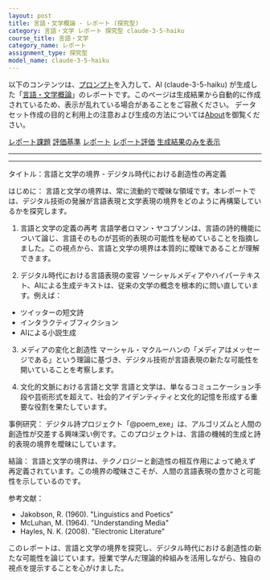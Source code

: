 ```yaml
---
layout: post
title: 言語・文学概論 - レポート (探究型)
category: 言語・文学 レポート 探究型 claude-3-5-haiku
course_title: 言語・文学
category_name: レポート
assignment_type: 探究型
model_name: claude-3-5-haiku
---
```


以下のコンテンツは、[プロンプト](https://github.com/takedatoshiyuki/synthetic_assignments/tree/main/generated/言語・文学/claude-3-5-haiku/prompt_レポート-探究型.md)を入力して、AI (claude-3-5-haiku) が生成した「[言語・文学概論](/contents/言語・文学/)」のレポートです。このページは生成結果から自動的に作成されているため、表示が乱れている場合があることをご容赦ください。
データセット作成の目的と利用上の注意および生成の方法については[About](/About)を御覧ください。

[レポート課題](../レポート課題-探究型)
[評価基準](../評価基準-探究型)
[レポート](../レポート-探究型)
[レポート評価](../レポート評価-探究型)
[生成結果のみを表示](https://github.com/takedatoshiyuki/synthetic_assignments/tree/main/generated/言語・文学/claude-3-5-haiku/レポート-探究型.md)
  

***
***
  
タイトル：言語と文学の境界 - デジタル時代における創造性の再定義

はじめに：
言語と文学の境界は、常に流動的で曖昧な領域です。本レポートでは、デジタル技術の発展が言語表現と文学表現の境界をどのように再構築しているかを探究します。

1. 言語と文学の定義の再考
言語学者ロマン・ヤコブソンは、言語の詩的機能について論じ、言語そのものが芸術的表現の可能性を秘めていることを指摘しました。この視点から、言語と文学の境界は本質的に曖昧であることが理解できます。

2. デジタル時代における言語表現の変容
ソーシャルメディアやハイパーテキスト、AIによる生成テキストは、従来の文学の概念を根本的に問い直しています。例えば：
- ツイッターの短文詩
- インタラクティブフィクション
- AIによる小説生成

3. メディアの変化と創造性
マーシャル・マクルーハンの「メディアはメッセージである」という理論に基づき、デジタル技術が言語表現の新たな可能性を開いていることを考察します。

4. 文化的文脈における言語と文学
言語と文学は、単なるコミュニケーション手段や芸術形式を超えて、社会的アイデンティティと文化的記憶を形成する重要な役割を果たしています。

事例研究：
デジタル詩プロジェクト「@poem_exe」は、アルゴリズムと人間の創造性が交差する興味深い例です。このプロジェクトは、言語の機械的生成と詩的表現の境界を曖昧にしています。

結論：
言語と文学の境界は、テクノロジーと創造性の相互作用によって絶えず再定義されています。この境界の曖昧さこそが、人間の言語表現の豊かさと可能性を示しているのです。

参考文献：
- Jakobson, R. (1960). "Linguistics and Poetics"
- McLuhan, M. (1964). "Understanding Media"
- Hayles, N. K. (2008). "Electronic Literature"

このレポートは、言語と文学の境界を探究し、デジタル時代における創造性の新たな可能性を論じています。授業で学んだ理論的枠組みを活用しながら、独自の視点を提示することを心がけました。
